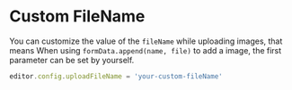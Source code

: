 # Custom FileName
You can customize the value of the `fileName` while uploading images, that means When using `formData.append(name, file)` to add a image, the first parameter can be set by yourself.

```javascript
editor.config.uploadFileName = 'your-custom-fileName'
```